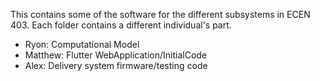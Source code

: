 This contains some of the software for the different subsystems in ECEN 403. Each folder contains a different individual's part.

* Ryon: Computational Model
* Matthew: Flutter WebApplication/InitialCode
* Alex: Delivery system firmware/testing code
